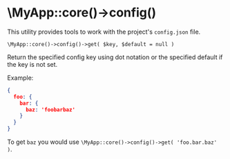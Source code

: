# \MyApp::core()->config()

This utility provides tools to work with the project's `config.json` file.

`\MyApp::core()->config()->get( $key, $default = null )`

Return the specified config key using dot notation or the specified default if the key is not set.

Example:
```json
{
  foo: {
    bar: {
      baz: 'foobarbaz'
    }
  }
}
```
To get `baz` you would use `\MyApp::core()->config()->get( 'foo.bar.baz' )`.
